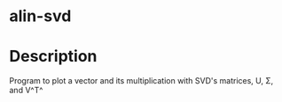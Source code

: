 # alin-svd

# Description
Program to plot a vector and its multiplication with SVD's matrices, U, Σ, and
V^T^
